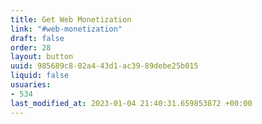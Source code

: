 ```yaml
---
title: Get Web Monetization
link: "#web-monetization"
draft: false
order: 28
layout: button
uuid: 985689c8-02a4-43d1-ac39-89debe25b015
liquid: false
usuaries:
- 534
last_modified_at: 2023-01-04 21:40:31.659853872 +00:00
---
```


